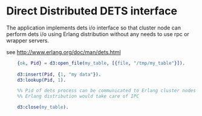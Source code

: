 # Direct Distributed DETS interface

The application implements dets i/o interface so that cluster node
can perform dets i/o using Erlang distribution without any needs to use
rpc or wrapper servers.

see http://www.erlang.org/doc/man/dets.html


```erlang
	{ok, Pid} = d3:open_file(my_table, [{file, "/tmp/my_table"}]).
	
	d3:insert(Pid, {1, "my data"}).
	d3:lookup(Pid, 1).

	%% Pid of dets process can be communicated to Erlang cluster nodes
	%% Erlang distribution would take care of IPC

	d3:close(my_table).
```


